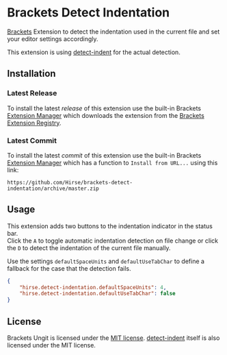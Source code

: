 # Brackets Detect Indentation
[Brackets][Brackets] Extension to detect the indentation used in the current file and set your editor settings accordingly.

This extension is using [detect-indent][detect-indent] for the actual detection.

## Installation
### Latest Release
To install the latest _release_ of this extension use the built-in Brackets [Extension Manager][Brackets Extension Manager] which downloads the extension from the [Brackets Extension Registry][Brackets Extension Registry].

### Latest Commit
To install the latest _commit_ of this extension use the built-in Brackets [Extension Manager][Brackets Extension Manager] which has a function to `Install from URL...` using this link:
```
https://github.com/Hirse/brackets-detect-indentation/archive/master.zip
```

## Usage
This extension adds two buttons to the indentation indicator in the status bar.  
Click the `A` to toggle automatic indentation detection on file change or click the `D` to detect the indentation of the current file manually.

Use the settings `defaultSpaceUnits` and `defaultUseTabChar` to define a fallback for the case that the detection fails.
```json
{
    "hirse.detect-indentation.defaultSpaceUnits": 4,
    "hirse.detect-indentation.defaultUseTabChar": false
}
```

## License
Brackets Ungit is licensed under the [MIT license][MIT]. [detect-indent][detect-indent] itself is also licensed under the MIT license.


[Brackets]: http://brackets.io
[Brackets Extension Manager]: https://github.com/adobe/brackets/wiki/Brackets-Extensions
[Brackets Extension Registry]: https://brackets-registry.aboutweb.com
[MIT]: http://opensource.org/licenses/MIT
[detect-indent]: https://github.com/sindresorhus/detect-indent
